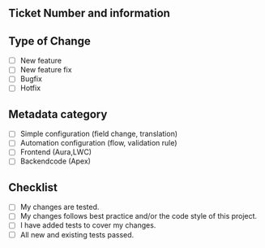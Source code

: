 ## Ticket Number and information
<!-- Please enter the ticket number or other identifier if available -->

## Type of Change
<!-- Please select the type of your change and put an `x` in one of the box-->
- [ ] New feature
- [ ] New feature fix
- [ ] Bugfix
- [ ] Hotfix

## Metadata category
- [ ] Simple configuration (field change, translation)
- [ ] Automation configuration (flow, validation rule)
- [ ] Frontend (Aura,LWC)
- [ ] Backendcode (Apex)

## Checklist
<!-- Go over all the following points, and put an `x` in all the boxes that apply. -->
- [ ] My changes are tested.
- [ ] My changes follows best practice and/or the code style of this project.
- [ ] I have added tests to cover my changes.
- [ ] All new and existing tests passed.